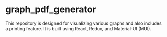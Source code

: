 # graph_pdf_generator
This repository is designed for visualizing various graphs and also includes a printing feature. It is built using React, Redux, and Material-UI (MUI).
